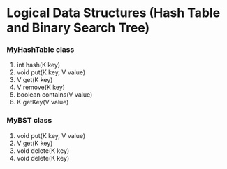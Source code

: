 # Logical Data Structures (Hash Table and Binary Search Tree)
### MyHashTable class
1. int hash(K key)
2. void put(K key, V value)
3. V get(K key)
4. V remove(K key)
5. boolean contains(V value)
6. K getKey(V value)

### MyBST class
1. void put(K key, V value)
2. V get(K key)
3. void delete(K key)
4. void delete(K key)
